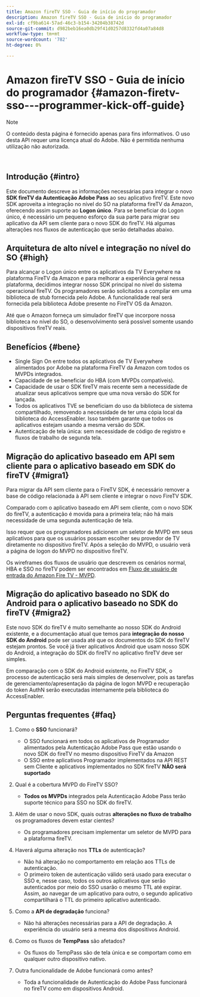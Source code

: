 ```yaml
---
title: Amazon fireTV SSO - Guia de início do programador
description: Amazon fireTV SSO - Guia de início do programador
exl-id: cf9ba614-57ad-46c3-b154-34204b38742d
source-git-commit: d982beb16ea0db29f41d0257d8332fd4a07a84d8
workflow-type: tm+mt
source-wordcount: '782'
ht-degree: 0%

---
```


# Amazon fireTV SSO - Guia de início do programador {#amazon-firetv-sso---programmer-kick-off-guide}

>[!NOTE]
>
>O conteúdo desta página é fornecido apenas para fins informativos. O uso desta API requer uma licença atual do Adobe. Não é permitida nenhuma utilização não autorizada.

</br>

## Introdução {#intro}

Este documento descreve as informações necessárias para integrar o novo **SDK fireTV da Autenticação Adobe Pass** ao seu aplicativo fireTV. Este novo SDK aproveita a integração no nível do SO na plataforma fireTV da Amazon, oferecendo assim suporte ao **Logon único**. Para se beneficiar do Logon único, é necessário um pequeno esforço da sua parte para migrar seu aplicativo da API sem cliente para o novo SDK do fireTV. Há algumas alterações nos fluxos de autenticação que serão detalhadas abaixo.

## Arquitetura de alto nível e integração no nível do SO {#high}

Para alcançar o Logon único entre os aplicativos da TV Everywhere na plataforma FireTV da Amazon e para melhorar a experiência geral nessa plataforma, decidimos integrar nosso SDK principal no nível do sistema operacional fireTV. Os programadores serão solicitados a compilar em uma biblioteca de stub fornecida pelo Adobe. A funcionalidade real será fornecida pela biblioteca Adobe presente no FireTV OS da Amazon.

Até que o Amazon forneça um simulador fireTV que incorpore nossa biblioteca no nível do SO, o desenvolvimento será possível somente usando dispositivos fireTV reais.

## Benefícios {#bene}

* Single Sign On entre todos os aplicativos de TV Everywhere alimentados por Adobe na plataforma FireTV da Amazon com todos os MVPDs integrados.
* Capacidade de se beneficiar do HBA (com MVPDs compatíveis).
* Capacidade de usar o SDK fireTV mais recente sem a necessidade de atualizar seus aplicativos sempre que uma nova versão do SDK for lançada.
* Todos os aplicativos TVE se beneficiam do uso da biblioteca de sistema compartilhado, removendo a necessidade de ter uma cópia local da biblioteca do AccessEnabler. Isso também garante que todos os aplicativos estejam usando a mesma versão do SDK.
* Autenticação de tela única: sem necessidade de código de registro e fluxos de trabalho de segunda tela.

## Migração do aplicativo baseado em API sem cliente para o aplicativo baseado em SDK do fireTV {#migra1}

Para migrar da API sem cliente para o FireTV SDK, é necessário remover a base de código relacionada à API sem cliente e integrar o novo FireTV SDK.

Comparado com o aplicativo baseado em API sem cliente, com o novo SDK do fireTV, a autenticação é movida para a primeira tela; não há mais necessidade de uma segunda autenticação de tela.

Isso requer que os programadores adicionem um seletor de MVPD em seus aplicativos para que os usuários possam escolher seu provedor de TV diretamente no dispositivo fireTV. Após a seleção do MVPD, o usuário verá a página de logon do MVPD no dispositivo fireTV.

Os wireframes dos fluxos de usuário que descrevem os cenários normal, HBA e SSO no fireTV podem ser encontrados em [Fluxo de usuário de entrada do Amazon Fire TV - MVPD](https://xd.adobe.com/view/9058288e-4b67-43a1-9d5b-5f76ede6c51e/).

## Migração do aplicativo baseado no SDK do Android para o aplicativo baseado no SDK do fireTV {#migra2}

Este novo SDK do fireTV é muito semelhante ao nosso SDK do Android existente, e a documentação atual que temos para **integração do nosso SDK do Android** <!--http://tve.helpdocsonline.com/android-technical-overview-->pode ser usada até que os documentos do SDK do fireTV estejam prontos. Se você já tiver aplicativos Android que usam nosso SDK do Android, a integração do SDK do fireTV no aplicativo fireTV deve ser simples.

Em comparação com o SDK do Android existente, no FireTV SDK, o processo de autenticação será mais simples de desenvolver, pois as tarefas de gerenciamento/apresentação da página de logon MVPD e recuperação do token AuthN serão executadas internamente pela biblioteca do AccessEnabler.

## Perguntas frequentes {#faq}

1. Como o **SSO** funcionará?

   * O SSO funcionará em todos os aplicativos de Programador alimentados pela Autenticação Adobe Pass que estão usando o novo SDK do fireTV no mesmo dispositivo FireTV da Amazon
   * O SSO entre aplicativos Programador implementados na API REST sem Cliente e aplicativos implementados no SDK fireTV **NÃO será suportado**

1. Qual é a cobertura MVPD do FireTV SSO?

   * **Todos os MVPDs** integrados pela Autenticação Adobe Pass terão suporte técnico para SSO no SDK do fireTV.

1. Além de usar o novo SDK, quais outras **alterações no fluxo de trabalho** os programadores devem estar cientes?

   * Os programadores precisam implementar um seletor de MVPD para a plataforma fireTV.

1. Haverá alguma alteração nos **TTLs** de autenticação?

   * Não há alteração no comportamento em relação aos TTLs de autenticação.
   * O primeiro token de autenticação válido será usado para executar o SSO e, nesse caso, todos os outros aplicativos que serão autenticados por meio do SSO usarão o mesmo TTL até expirar. Assim, ao navegar de um aplicativo para outro, o segundo aplicativo compartilhará o TTL do primeiro aplicativo autenticado.

1. Como a **API de degradação** funciona?

   * Não há alterações necessárias para a API de degradação. A experiência do usuário será a mesma dos dispositivos Android.

1. Como os fluxos de **TempPass** são afetados?

   * Os fluxos do TempPass são de tela única e se comportam como em qualquer outro dispositivo nativo.

1. Outra funcionalidade de Adobe funcionará como antes?

   * Toda a funcionalidade de Autenticação do Adobe Pass funcionará no fireTV como em dispositivos Android.
